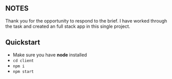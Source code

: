 
## NOTES
Thank you for the opportunity to respond to the brief.
I have worked through the task and created an full stack app in this single project.




## Quickstart
- Make sure you have **node** installed
- `cd client`
- `npm i`
- `npm start`
